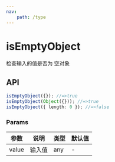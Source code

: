 ```yaml
---
nav:
    path: /type
---
```


# isEmptyObject

检查输入的值是否为 空对象

## API

```ts
isEmptyObject({}); //=>true
isEmptyObject(Object({})); //=>true
isEmptyObject({ length: 0 }); //=>false
```

### Params

| 参数  | 说明   | 类型 | 默认值 |
| ----- | ------ | ---- | ------ |
| value | 输入值 | any  | -      |
